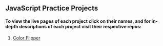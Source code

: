 ## JavaScript Practice Projects

#### To view the live pages of each project click on their names, and for in-depth descriptions of each project visit their respective repos:
1. [Color Flipper](akadwa-color-flipper.netlify.app) 